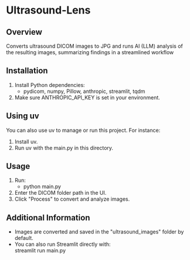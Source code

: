 # Ultrasound-Lens

## Overview

Converts ultrasound DICOM images to JPG and runs AI (LLM) analysis of the resulting images, summarizing findings in a streamlined workflow

## Installation

1. Install Python dependencies:
   - pydicom, numpy, Pillow, anthropic, streamlit, tqdm
2. Make sure ANTHROPIC_API_KEY is set in your environment.

## Using uv

You can also use uv to manage or run this project. For instance:

1. Install uv.
2. Run uv with the main.py in this directory.

## Usage

1. Run:
   - python main.py
2. Enter the DICOM folder path in the UI.
3. Click "Process" to convert and analyze images.

## Additional Information

- Images are converted and saved in the "ultrasound_images" folder by default.
- You can also run Streamlit directly with:  
  streamlit run main.py
